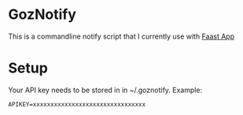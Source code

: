 # GozNotify

This is a commandline notify script that I currently use with [Faast App](http://faast.io/)

# Setup

Your API key needs to be stored in in ~/.goznotify. Example:

    APIKEY=xxxxxxxxxxxxxxxxxxxxxxxxxxxxxxxx



